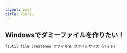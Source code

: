 ```yaml
---
layout: post
title: FSUTIL
---
```


## Windowsでダミーファイルを作りたい！
```bash
fsutil file createnew ファイル名 ファイルサイズ（バイト）
```

